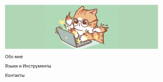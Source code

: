 ![Header](https://github.com/Alina18472/Alina18472/blob/main/assets/working%20cat.png)

Обо мне

Языки и Инструменты

Контакты